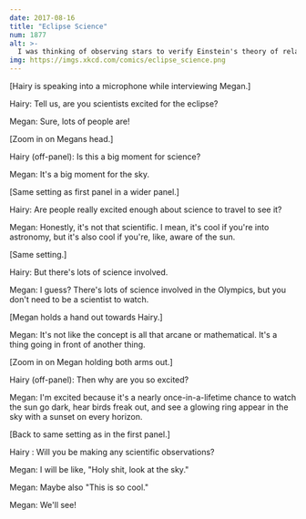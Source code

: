 ```yaml
---
date: 2017-08-16
title: "Eclipse Science"
num: 1877
alt: >-
  I was thinking of observing stars to verify Einstein's theory of relativity again, but I gotta say, that thing is looking pretty solid at this point.
img: https://imgs.xkcd.com/comics/eclipse_science.png
---
```

[Hairy is speaking into a microphone while interviewing Megan.]

Hairy: Tell us, are you scientists excited for the eclipse?

Megan: Sure, lots of people are!

[Zoom in on Megans head.]

Hairy (off-panel): Is this a big moment for science?

Megan: It's a big moment for the sky.

[Same setting as first panel in a wider panel.]

Hairy: Are people really excited enough about science to travel to see it?

Megan: Honestly, it's not that scientific. I mean, it's cool if you're into astronomy, but it's also cool if you're, like, aware of the sun.

[Same setting.]

Hairy: But there's lots of science involved.

Megan: I guess? There's lots of science involved in the Olympics, but you don't need to be a scientist to watch.

[Megan holds a hand out towards Hairy.]

Megan: It's not like the concept is all that arcane or mathematical. It's a thing going in front of another thing.

[Zoom in on Megan holding both arms out.]

Hairy (off-panel): Then why are you so excited?

Megan: I'm excited because it's a nearly once-in-a-lifetime chance to watch the sun go dark, hear birds freak out, and see a glowing ring appear in the sky with a sunset on every horizon.

[Back to same setting as in the first panel.]

Hairy : Will you be making any scientific observations?

Megan: I will be like, "Holy shit, look at the sky."

Megan: Maybe also "This is so cool."

Megan: We'll see!